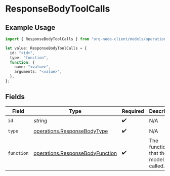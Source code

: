 # ResponseBodyToolCalls

## Example Usage

```typescript
import { ResponseBodyToolCalls } from "orq-node-client/models/operations";

let value: ResponseBodyToolCalls = {
  id: "<id>",
  type: "function",
  function: {
    name: "<value>",
    arguments: "<value>",
  },
};
```

## Fields

| Field                                                                              | Type                                                                               | Required                                                                           | Description                                                                        |
| ---------------------------------------------------------------------------------- | ---------------------------------------------------------------------------------- | ---------------------------------------------------------------------------------- | ---------------------------------------------------------------------------------- |
| `id`                                                                               | *string*                                                                           | :heavy_check_mark:                                                                 | N/A                                                                                |
| `type`                                                                             | [operations.ResponseBodyType](../../models/operations/responsebodytype.md)         | :heavy_check_mark:                                                                 | N/A                                                                                |
| `function`                                                                         | [operations.ResponseBodyFunction](../../models/operations/responsebodyfunction.md) | :heavy_check_mark:                                                                 | The function that the model called.                                                |